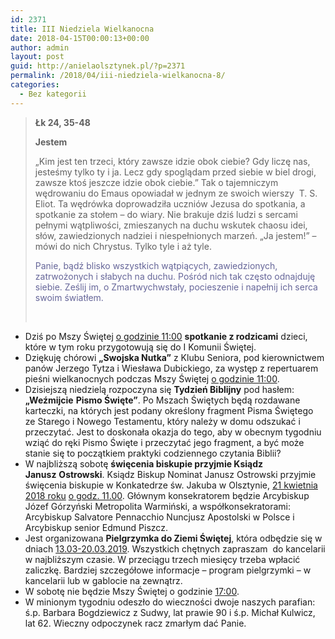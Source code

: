 ```yaml
---
id: 2371
title: III Niedziela Wielkanocna
date: 2018-04-15T00:00:13+00:00
author: admin
layout: post
guid: http://anielaolsztynek.pl/?p=2371
permalink: /2018/04/iii-niedziela-wielkanocna-8/
categories:
  - Bez kategorii
---
```

> **Łk 24, 35-48**
> 
> **Jestem**
> 
> &#8222;Kim jest ten trzeci, który zawsze idzie obok ciebie? Gdy liczę nas, jesteśmy tylko ty i ja. Lecz gdy spoglądam przed siebie w biel drogi, zawsze ktoś jeszcze idzie obok ciebie.&#8221; Tak o tajemniczym wędrowaniu do Emaus opowiadał w jednym ze swoich wierszy  T. S. Eliot. Ta wędrówka doprowadziła uczniów Jezusa do spotkania, a spotkanie za stołem &#8211; do wiary. Nie brakuje dziś ludzi s sercami pełnymi wątpliwości, zmieszanych na duchu wskutek chaosu idei, słów, zawiedzionych nadziei i niespełnionych marzeń. &#8222;Ja jestem!&#8221; &#8211; mówi do nich Chrystus. Tylko tyle i aż tyle.
> 
> <span style="color: #666699;">Panie, bądź blisko wszystkich wątpiących, zawiedzionych, zatrwożonych i słabych na duchu. Pośród nich tak często odnajduję siebie. Ześlij im, o Zmartwychwstały, pocieszenie i napełnij ich serca swoim światłem. </span>
> 
> &nbsp;

  * Dziś po Mszy Świętej <span style="text-decoration: underline;">o godzinie 11:00</span> **spotkanie z rodzicami** dzieci, które w tym roku przygotowują się do I Komunii Świętej.
  * Dziękuję chórowi **&#8222;Swojska Nutka&#8221;** z Klubu Seniora, pod kierownictwem panów Jerzego Tytza i Wiesława Dubickiego, za występ z repertuarem pieśni wielkanocnych podczas Mszy Świętej <span style="text-decoration: underline;">o godzinie 11:00</span>.
  * Dzisiejszą niedzielą rozpoczyna się **Tydzień Biblijny** pod hasłem: **&#8222;Weźmijcie** **Pismo Święte&#8221;**. Po Mszach Świętych będą rozdawane karteczki, na których jest podany określony fragment Pisma Świętego ze Starego i Nowego Testamentu, który należy w domu odszukać i przeczytać. Jest to doskonała okazja do tego, aby w obecnym tygodniu wziąć do ręki Pismo Święte i przeczytać jego fragment, a być może stanie się to początkiem praktyki codziennego czytania Biblii?
  * W najbliższą sobotę **święcenia biskupie przyjmie Ksiądz Janusz** **Ostrowski**. Ksiądz Biskup Nominat Janusz Ostrowski przyjmie święcenia biskupie w Konkatedrze św. Jakuba w Olsztynie, <span style="text-decoration: underline;">21 kwietnia 2018 roku</span> <span style="text-decoration: underline;">o godz. 11.00</span>. Głównym konsekratorem będzie Arcybiskup Józef Górzyński Metropolita Warmiński, a współkonsekratorami: Arcybiskup Salvatore Pennacchio Nuncjusz Apostolski w Polsce i Arcybiskup senior Edmund Piszcz.
  * Jest organizowana **Pielgrzymka do Ziemi Świętej**, która odbędzie się w dniach <span style="text-decoration: underline;">13.03-20.03.2019</span>. Wszystkich chętnych zapraszam  do kancelarii w najbliższym czasie. W przeciągu trzech miesięcy trzeba wpłacić zaliczkę. Bardziej szczegółowe informacje &#8211; program pielgrzymki &#8211; w kancelarii lub w gablocie na zewnątrz.
  * W sobotę nie będzie Mszy Świętej o godzinie <span style="text-decoration: underline;">17:00</span>.
  * W minionym tygodniu odeszło do wieczności dwoje naszych parafian: ś.p. Barbara Bogdziewicz z Sudwy, lat prawie 90 i ś.p. Michał Kulwicz, lat 62. Wieczny odpoczynek racz zmarłym dać Panie.